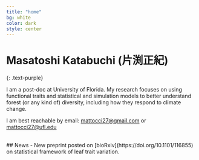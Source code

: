 ```yaml
---
title: "home"
bg: white
color: dark
style: center
---
```


# **Masatoshi Katabuchi** (片渕正紀)

{: .text-purple}

<!-- <span class="fa-stack subtlecircle" style="font-size:100px; background:rgba(255,166,0,0.1)">
  <i class="fa fa-circle fa-stack-2x text-white"></i>
  <i class="fa fa-bicycle fa-stack-1x text-orange"></i>
</span> -->

I am a post-doc at University of Florida. My research focuses on using functional traits and statistical and simulation models to better understand forest (or any kind of) diversity, including how they respond to climate change.  

  <span class="more-icons">
  <a href="https://twitter.com/mattocci"><i class="fa fa-twitter fa-4x"></i></a>
  <a href="https://github.com/mattocci27/"><i class="fa fa-github fa-4x"></i></a>
  <a href="mailto:mattocci27@gmail.com"><i class="fa fa-envelope fa-4x"></i></a>
  <a href="https://scholar.google.com/citations?user=ZF7iS6UAAAAJ&hl=en"><i class="ai ai-google-scholar fa-4x"></i></a>
  </span>

I am best reachable by email: [mattocci27@gmail.com](mailto:mattocci27@gmail.com) or [mattocci27@ufl.edu](mailto:mattocci27@ufl.edu)

<br />
## News
- New preprint posted on [bioRxiv](https://doi.org/10.1101/116855) on statistical framework of leaf trait variation.
